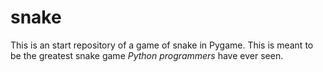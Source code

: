 # snake


This is an start repository of a game of snake in Pygame. This is meant to be the greatest snake game _Python_ *programmers* have ever seen. 
